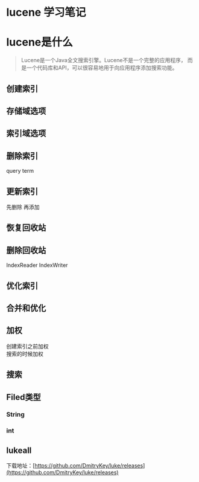 # lucene 学习笔记
# lucene是什么
>Lucene是一个Java全文搜索引擎。Lucene不是一个完整的应用程序，
而是一个代码库和API，可以很容易地用于向应用程序添加搜索功能。
## 创建索引
## 存储域选项
## 索引域选项
## 删除索引
query term
## 更新索引
先删除 再添加 

## 恢复回收站
## 删除回收站
IndexReader IndexWriter
## 优化索引
## 合并和优化
## 加权
创建索引之前加权  
搜索的时候加权  
## 搜索
## Filed类型
### String
### int
## lukeall
下载地址：[https://github.com/DmitryKey/luke/releases](https://github.com/DmitryKey/luke/releases) 




